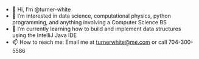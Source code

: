 - 👋 Hi, I’m @turner-white
- 👀 I’m interested in data science, computational physics, python programming, and anything involving a Computer Science BS
- 🌱 I’m currently learning how to build and implement data structures using the IntelliJ Java IDE
- 📫 How to reach me: Email me at turnerwhite@me.com or call 704-300-5586

<!---
turner-white/turner-white is a ✨ special ✨ repository because its `README.md` (this file) appears on your GitHub profile.
You can click the Preview link to take a look at your changes.
--->
